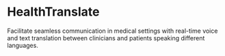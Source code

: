 # HealthTranslate
Facilitate seamless communication in medical settings with real-time voice and text translation between clinicians and patients speaking different languages.
